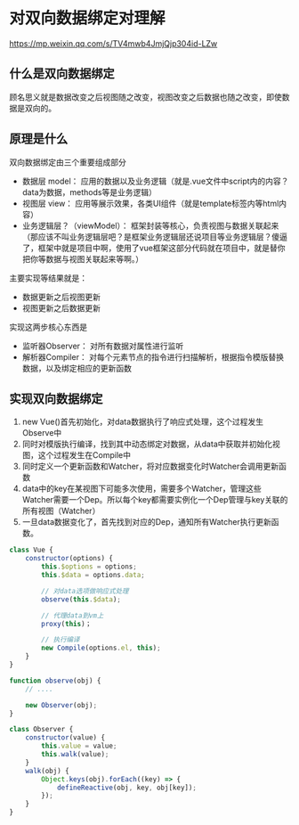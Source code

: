 # 对双向数据绑定对理解

<https://mp.weixin.qq.com/s/TV4mwb4JmjQjp304id-LZw>

## 什么是双向数据绑定

顾名思义就是数据改变之后视图随之改变，视图改变之后数据也随之改变，即使数据是双向的。

## 原理是什么

双向数据绑定由三个重要组成部分

- 数据层 model： 应用的数据以及业务逻辑（就是.vue文件中script内的内容？data为数据，methods等是业务逻辑）
- 视图层 view： 应用等展示效果，各类UI组件（就是template标签内等html内容）
- 业务逻辑层？（viewModel）： 框架封装等核心，负责视图与数据关联起来（那应该不叫业务逻辑层吧？是框架业务逻辑层还说项目等业务逻辑层？傻逼了，框架中就是项目中啊，使用了vue框架这部分代码就在项目中，就是替你把你等数据与视图关联起来等啊。）

主要实现等结果就是：

- 数据更新之后视图更新
- 视图更新之后数据更新

实现这两步核心东西是

- 监听器Observer： 对所有数据对属性进行监听
- 解析器Compiler： 对每个元素节点的指令进行扫描解析，根据指令模版替换数据，以及绑定相应的更新函数

## 实现双向数据绑定

1. new Vue()首先初始化，对data数据执行了响应式处理，这个过程发生Observe中
2. 同时对模版执行编译，找到其中动态绑定对数据，从data中获取并初始化视图，这个过程发生在Compile中
3. 同时定义一个更新函数和Watcher，将对应数据变化时Watcher会调用更新函数
4. data中的key在某视图下可能多次使用，需要多个Watcher，管理这些Watcher需要一个Dep。所以每个key都需要实例化一个Dep管理与key关联的所有视图（Watcher）
5. 一旦data数据变化了，首先找到对应的Dep，通知所有Watcher执行更新函数。

```js
class Vue {
    constructor(options) {
        this.$options = options;
        this.$data = options.data;

        // 对data选项做响应式处理
        observe(this.$data);

        // 代理data到vm上
        proxy(this)；

        // 执行编译
        new Compile(options.el, this);
    }
}

function observe(obj) {
    // ....

    new Observer(obj);
}

class Observer {
    constructor(value) {
        this.value = value;
        this.walk(value);
    }
    walk(obj) {
        Object.keys(obj).forEach((key) => {
            defineReactive(obj, key, obj[key]);
        });
    }
}
```
